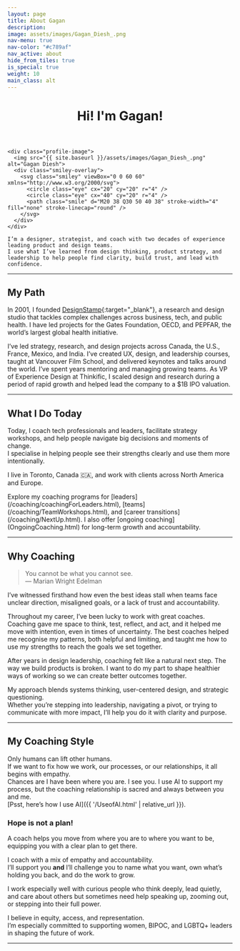 ```yaml
---
layout: page
title: About Gagan
description: 
image: assets/images/Gagan_Diesh_.png
nav-menu: true
nav-color: "#c789af"
nav_active: about
hide_from_tiles: true
is_special: true
weight: 10
main_class: alt
---
```


<div class="inner">
  <div class="page-intro">
    <header class="major">
      <h1>Hi! I'm Gagan!</h1>
    </header>

    <div class="profile-image">
      <img src="{{ site.baseurl }}/assets/images/Gagan_Diesh_.png" alt="Gagan Diesh">
      <div class="smiley-overlay">
        <svg class="smiley" viewBox="0 0 60 60" xmlns="http://www.w3.org/2000/svg">
          <circle class="eye" cx="20" cy="20" r="4" />
          <circle class="eye" cx="40" cy="20" r="4" />
          <path class="smile" d="M20 38 Q30 50 40 38" stroke-width="4" fill="none" stroke-linecap="round" />
        </svg>
      </div>
    </div>

    I’m a designer, strategist, and coach with two decades of experience leading product and design teams.  
    I use what I’ve learned from design thinking, product strategy, and leadership to help people find clarity, build trust, and lead with confidence.
  </div>
</div>

---

## My Path

In 2001, I founded [DesignStamp](https://designstamp.com){:target="_blank"}, a research and design studio that tackles complex challenges across business, tech, and public health. I have led projects for the Gates Foundation, OECD, and PEPFAR, the world’s largest global health initiative.

I’ve led strategy, research, and design projects across Canada, the U.S., France, Mexico, and India. I’ve created UX, design, and leadership courses, taught at Vancouver Film School, and delivered keynotes and talks around the world. I’ve spent years mentoring and managing growing teams. As VP of Experience Design at Thinkific, I scaled design and research during a period of rapid growth and helped lead the company to a $1B IPO valuation.

---

## What I Do Today

Today, I coach tech professionals and leaders, facilitate strategy workshops, and help people navigate big decisions and moments of change.  
I specialise in helping people see their strengths clearly and use them more intentionally.

I live in Toronto, Canada 🇨🇦, and work with clients across North America and Europe.

<div class="cta-links">
Explore my coaching programs for  
[leaders](/coaching/coachingForLeaders.html),  
[teams](/coaching/TeamWorkshops.html), and  
[career transitions](/coaching/NextUp.html).  
I also offer [ongoing coaching](OngoingCoaching.html) for long-term growth and accountability.
</div>

---

## Why Coaching

<blockquote class="right">
  You cannot be what you cannot see.<br />
  — Marian Wright Edelman
</blockquote>


I’ve witnessed firsthand how even the best ideas stall when teams face unclear direction, misaligned goals, or a lack of trust and accountability.

Throughout my career, I’ve been lucky to work with great coaches. Coaching gave me space to think, test, reflect, and act, and it helped me move with intention, even in times of uncertainty. The best coaches helped me recognise my patterns, both helpful and limiting, and taught me how to use my strengths to reach the goals we set together.

After years in design leadership, coaching felt like a natural next step. The way we build products is broken. I want to do my part to shape healthier ways of working so we can create better outcomes together.

My approach blends systems thinking, user-centered design, and strategic questioning.  
Whether you’re stepping into leadership, navigating a pivot, or trying to communicate with more impact, I’ll help you do it with clarity and purpose.

---

## My Coaching Style

Only humans can lift other humans.  
If we want to fix how we work, our processes, or our relationships, it all begins with empathy.  
Chances are I have been where you are. I see you. I use AI to support my process, but the coaching relationship is sacred and always between you and me.  
[Psst, here’s how I use AI]({{ '/UseofAI.html' | relative_url }}).

<div class="callout callout-left">
  <span class="fa fa-map"></span>
  <h3>Hope is not a plan!</h3>
  A coach helps you move from where you are to where you want to be, equipping you with a clear plan to get there.
</div>

I coach with a mix of empathy and accountability.  
I’ll support you **and** I’ll challenge you to name what you want, own what’s holding you back, and do the work to grow.

I work especially well with curious people who think deeply, lead quietly, and care about others but sometimes need help speaking up, zooming out, or stepping into their full power.

I believe in equity, access, and representation.  
I’m especially committed to supporting women, BIPOC, and LGBTQ+ leaders in shaping the future of work.

---

<section class="testimonial-section">
  <div id="testimonial-box" class="testimonials-wrapper" data-count="2">
    <!-- Testimonials will be injected here by JS -->
  </div>
</section>
